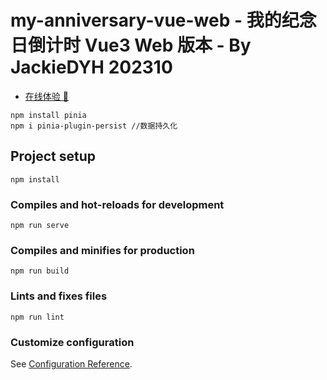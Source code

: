 # my-anniversary-vue-web - 我的纪念日倒计时 Vue3 Web 版本 - By JackieDYH 202310

- [在线体验 👀](https://jackiedyh.github.io/Wooden-Fish-Vue-Web/)

```
npm install pinia
npm i pinia-plugin-persist //数据持久化
```

## Project setup

```
npm install
```

### Compiles and hot-reloads for development

```
npm run serve
```

### Compiles and minifies for production

```
npm run build
```

### Lints and fixes files

```
npm run lint
```

### Customize configuration

See [Configuration Reference](https://cli.vuejs.org/config/).
